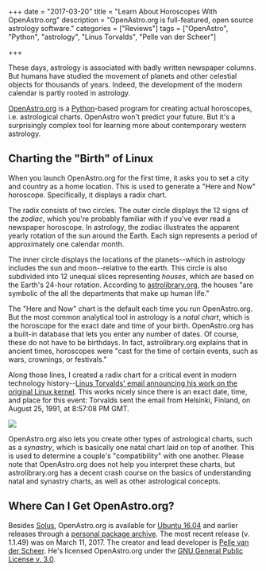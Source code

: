 +++
date = "2017-03-20"
title = "Learn About Horoscopes With OpenAstro.org"
description = "OpenAstro.org is full-featured, open source astrology software."
categories = ["Reviews"]
tags = ["OpenAstro", "Python", "astrology", "Linus Torvalds", "Pelle van der Scheer"]

+++

These days, astrology is associated with badly written newspaper columns. But humans have studied the movement of planets and other celestial objects for thousands of years. Indeed, the development of the modern calendar is partly rooted in astrology.

[OpenAstro.org](http://www.openastro.org/?Home) is a [Python](https://www.python.org/)-based program for creating actual horoscopes, i.e. astrological charts. OpenAstro won't predict your future. But it's a surprisingly complex tool for learning more about contemporary western astrology.

## Charting the "Birth" of Linux

When you launch OpenAstro.org for the first time, it asks you to set a city and country as a home location. This is used to generate a "Here and Now" horoscope. Specifically, it displays a radix chart.

The radix consists of two circles. The outer circle displays the 12 signs of the *zodiac*, which you're probably familiar with if you've ever read a newspaper horoscope. In astrology, the zodiac illustrates the apparent yearly rotation of the sun around the Earth. Each sign represents a period of approximately one calendar month.

The inner circle displays the locations of the planets--which in astrology includes the sun and moon--relative to the earth. This circle is also subdivided into 12 unequal slices representing *houses*, which are based on the Earth's 24-hour rotation. According to [astrolibrary.org](https://astrolibrary.org/houses/),  the houses "are symbolic of the all the departments that make up human life."

The "Here and Now" chart is the default each time you run OpenAstro.org. But the most common analytical tool in astrology is a *natal chart*, which is the horoscope for the exact date and time of your birth. OpenAstro.org has a built-in database that lets you enter any number of dates. Of course, these do not have to be birthdays. In fact, astrolibrary.org explains that in ancient times, horoscopes were "cast for the time of certain events, such as wars, crownings, or festivals."

Along those lines, I created a radix chart for a critical event in modern technology history--[Linus Torvalds' email announcing his work on the original Linux kernel](https://groups.google.com/forum/#!msg/comp.os.minix/dlNtH7RRrGA/SwRavCzVE7gJ). This works nicely since there is an exact date, time, and place for this event: Torvalds sent the email from Helsinki, Finland, on August 25, 1991, at 8:57:08 PM GMT.

![](/images/2017-03-20-openastro.png)

OpenAstro.org also lets you create other types of astrological charts, such as a *synastry*, which is basically one natal chart laid on top of another. This is used to determine a couple's "compatibility" with one another. Please note that OpenAstro.org does not help you interpret these charts, but astrolibrary.org has a decent crash course on the basics of understanding natal and synastry charts, as well as other astrological concepts.

## Where Can I Get OpenAstro.org?

Besides [Solus](https://git.solus-project.com/packages/openastro/commit/?id=300e59f55e12d6f99d8d4a8a08d62c84017e6cc7), OpenAstro.org is available for [Ubuntu 16.04](http://releases.ubuntu.com/16.04/) and earlier releases through a [personal package archive](http://openastro.org/?Ubuntu_Repository). The most recent release (v. 1.1.49) was on March 11, 2017. The creator and lead developer is [Pelle van der Scheer](https://launchpad.net/~pellesimon). He's licensed OpenAstro.org under the [GNU General Public License v. 3.0](https://www.gnu.org/licenses/gpl-3.0.en.html).
